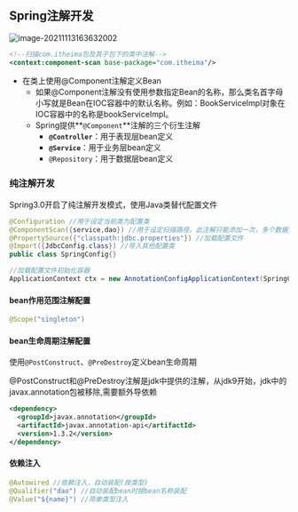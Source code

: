 ## Spring注解开发

![image-20211113163632002](C:/Users/Kevin/Desktop/image-20211113163632002.png)

```xml
<!--扫描com.itheima包及其子包下的类中注解-->
<context:component-scan base-package="com.itheima"/>
```

- 在类上使用@Component注解定义Bean
  - 如果@Component注解没有使用参数指定Bean的名称，那么类名首字母小写就是Bean在IOC容器中的默认名称。例如：BookServiceImpl对象在IOC容器中的名称是bookServiceImpl。
  - Spring提供**`@Component`**注解的三个衍生注解
    - **`@Controller`**：用于表现层bean定义
    - **`@Service`**：用于业务层bean定义
    - `@Repository`：用于数据层bean定义



### 纯注解开发

Spring3.0开启了纯注解开发模式，使用Java类替代配置文件

```java
@Configuration //用于设定当前类为配置类
@ComponentScan({service,dao}) //用于设定扫描路径，此注解只能添加一次，多个数据用数组格式
@PropertySource({"classpath:jdbc.properties"}) //加载配置文件
@Import({JdbcConfig.class}) //导入其他配置类
public class SpringConfig{}
```

```java
//加载配置文件初始化容器
ApplicationContext ctx = new AnnotationConfigApplicationContext(SpringConfig.class);
```



#### bean作用范围注解配置

```java
@Scope("singleton")
```

#### bean生命周期注解配置

使用`@PostConstruct`、`@PreDestroy`定义bean生命周期

@PostConstruct和@PreDestroy注解是jdk中提供的注解，从jdk9开始，jdk中的javax.annotation包被移除,需要额外导依赖

```xml
<dependency>
  <groupId>javax.annotation</groupId>
  <artifactId>javax.annotation-api</artifactId>
  <version>1.3.2</version>
</dependency>
```

#### 依赖注入

```java
@Autowired //依赖注入，自动装配(按类型)
@Qualifier("dao") //自动装配bean时按bean名称装配
@Value("${name}") //简单类型注入
```



